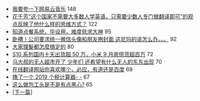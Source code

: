 - [我要夸一下网易云音乐](https://www.v2ex.com/t/546428) 148
- [花千芳“这个国家不需要大多数人学英语，只需要少数人专门做翻译即可”的观点反映了他什么样的思维方式？](https://www.v2ex.com/t/546458) 122
- [知道点餐系统，毕设用，难度低求大神](https://www.v2ex.com/t/546395) 95
- [卧槽！公司要求统一微信头像和朋友圈封面 这尼玛的该怎么办。。。](https://www.v2ex.com/t/546491) 92
- [大家理髮都怎麼搞定的](https://www.v2ex.com/t/546351) 80
- [S10 系列国内十天出货超 50 万，小米 9 月底供货超百万](https://www.v2ex.com/t/546541) 72
- [马大叔的无人超市开了 少年们 还希望有什么无人的东东出现](https://www.v2ex.com/t/546444) 70
- [在线翻译网站你喜欢哪个，必应，有道还是百度](https://www.v2ex.com/t/546461) 69
- [撸了一个 2019 个税计算器- -](https://www.v2ex.com/t/546386) 67
- [这么做包工头是不是有点黑心?](https://www.v2ex.com/t/546521) 65
-   [ [下一篇] ](https://github.com/able8/v2ex-hot-record/blob/master/2019-03-21.md)

